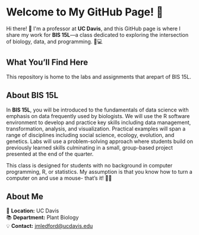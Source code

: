 # Welcome to My GitHub Page! 🎉

Hi there! 👋 I'm a professor at **UC Davis**, and this GitHub page is where I share my work for **BIS 15L**—a class dedicated to exploring the intersection of biology, data, and programming. 🌱💻

## What You’ll Find Here

This repository is home to the labs and assignments that arepart of BIS 15L. 

## About BIS 15L

In **BIS 15L**, you will be introduced to the fundamentals of data science with emphasis on data frequently used by biologists. We will use the R software environment to develop and practice key skills including data management, transformation, analysis, and visualization. Practical examples will span a range of disciplines including social science, ecology, evolution, and genetics. Labs will use a problem-solving approach where students build on previously learned skills culminating in a small, group-based project presented at the end of the quarter.

This class is designed for students with no background in computer programming, R, or statistics. My assumption is that you know how to turn a computer on and use a mouse- that’s it! 🧬✨

## About Me

📍 **Location:** UC Davis  
📚 **Department:** Plant Biology  
💡 **Contact:** jmledford@ucdavis.edu
